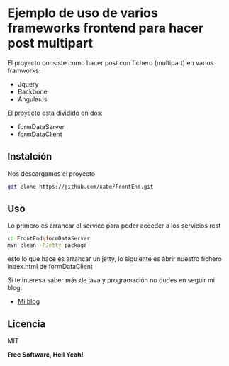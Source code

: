 Ejemplo de uso de varios frameworks frontend para hacer post multipart
======

El proyecto consiste como hacer post con fichero (multipart) en varios framworks:

* Jquery
* Backbone
* AngularJs

El proyecto esta dividido en dos:

* formDataServer
* formDataClient

Instalción
--------------
Nos descargamos el proyecto

```sh 
git clone https://github.com/xabe/FrontEnd.git
```


Uso
--------------

Lo primero es arrancar el servico para poder acceder a los servicios rest

```sh
cd FrontEnd\formDataServer
mvn clean -PJetty package
```

esto lo que hace es arrancar un jetty, lo siguiente es abrir nuestro fichero index.html de formDataClient



Si te interesa saber más de java y programación no dudes en seguir mi blog:

* [Mi blog]

Licencia
----

MIT

**Free Software, Hell Yeah!**

[Mi blog]:http://tirandolineasdecodigo.blogspot.com.es/
